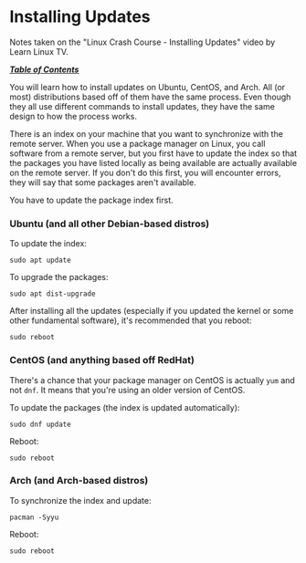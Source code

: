 # Installing Updates

Notes taken on the "Linux Crash Course - Installing Updates" video by
Learn Linux TV.

[***Table of Contents***](/README.md)  

You will learn how to install updates on Ubuntu, CentOS, and Arch. All (or
most) distributions based off of them have the same process. Even though they 
all use different commands to install updates, they have the same design to how
the process works. 

There is an index on your machine that you want to synchronize with the remote
server. When you use a package manager on Linux, you call software from a
remote server, but you first have to update the index so that the packages you
have listed locally as being available are actually available on the remote
server. If you don't do this first, you will encounter errors, they will say
that some packages aren't available. 

You have to update the package index first.

### Ubuntu (and all other Debian-based distros)

To update the index:

    sudo apt update

To upgrade the packages:

    sudo apt dist-upgrade

After installing all the updates (especially if you updated the kernel or some
other fundamental software), it's recommended that you reboot:

    sudo reboot

### CentOS (and anything based off RedHat)

There's a chance that your package manager on CentOS is actually `yum` and not
`dnf`. It means that you're using an older version of CentOS.

To update the packages (the index is updated automatically):

    sudo dnf update

Reboot:

    sudo reboot

### Arch (and Arch-based distros)

To synchronize the index and update:

    pacman -Syyu

Reboot:

    sudo reboot
